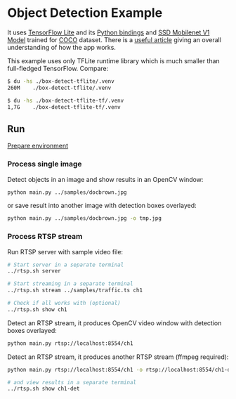 # Object Detection Example

It uses [TensorFlow Lite](https://www.tensorflow.org/lite) and its [Python bindings](https://www.tensorflow.org/lite/guide/python) and [SSD Mobilenet V1 Model](https://iq.opengenus.org/ssd-mobilenet-v1-architecture/) trained for [COCO](https://cocodataset.org/#home) dataset. There is a [useful article](https://towardsdatascience.com/using-tensorflow-lite-for-object-detection-2a0283f94aed) giving an overall understanding of how the app works.

This example uses only TFLite runtime library which is much smaller than full-fledged TensorFlow. Compare:

```bash
$ du -hs ./box-detect-tflite/.venv
260M	./box-detect-tflite/.venv

$ du -hs ./box-detect-tflite-tf/.venv
1,7G	./box-detect-tflite-tf/.venv
```

## Run

[Prepare environment](../README.md#prepare)

### Process single image

Detect objects in an image and show results in an OpenCV window:

```bash
python main.py ../samples/docbrown.jpg
```

or save result into another image with detection boxes overlayed:

```bash
python main.py ../samples/docbrown.jpg -o tmp.jpg
```

### Process RTSP stream

Run RTSP server with sample video file:

```bash
# Start server in a separate terminal
../rtsp.sh server

# Start streaming in a separate terminal
../rtsp.sh stream ../samples/traffic.ts ch1

# Check if all works with (optional)
../rtsp.sh show ch1
```

Detect an RTSP stream, it produces OpenCV video window with detection boxes overlayed:

```bash
python main.py rtsp://localhost:8554/ch1
```

Detect an RTSP stream, it produces another RTSP stream (ffmpeg required):

```bash
python main.py rtsp://localhost:8554/ch1 -o rtsp://localhost:8554/ch1-det

# and view results in a separate terminal
../rtsp.sh show ch1-det
```
